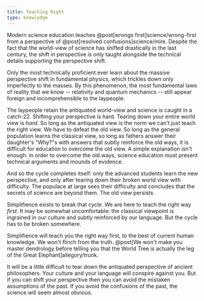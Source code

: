 ```yaml
---
title: Teaching Right
type: knowledge
---
```

Modern science education teaches @post[wrongs first]science/wrong-first from a perspective of @post[resolved confusions]science/mire. Despite the fact that the world-view of science has shifted drastically in the last century, the shift in perspective is only taught alongside the technical details supporting the perspective shift.

Only the most technically proficient ever learn about the massive perspective shift in fundamental physics, which trickles down only imperfectly to the masses. By this phenomenon, the most fundamental laws of reality that we know -- relativity and quantum mechanics -- still appear foreign and incomprehensible to the laypeople.

The laypeople retain the antiquated world-view and science is caught in a catch-22. Shifting your perspective is hard. Tearing down your entire world view is *hard*. So long as the antiquated view is the norm we can't just teach the right view. We have to defeat the old view. So long as the general population learns the classical view, so long as fathers answer their daughter's "Why?"s with answers that subtly reinforce the old ways, it is difficult for education to overcome the old view. A simple explanation isn't enough: in order to overcome the old ways, science education must present technical arguments and mounds of evidence.

And so the cycle completes itself: only the advanced students learn the new perspective, and only after tearing down their broken world view with difficulty. The populace at large sees their difficulty and concludes that the secrets of science are beyond them. The old view persists.

Simplifience exists to break that cycle. We are here to teach the right way *first*. It may be somewhat uncomfortable: the classical viewpoint is ingrained in our culture and subtly reinforced by our language. But the cycle has to be broken somewhere.

Simplifience will teach you the right way first, to the best of current human knowledge. We won't flinch from the truth. @post[We won't make you master dendrology before telling you that the World Tree is actually the leg of the Great Elephant]allegory/trunk.

It will be a little difficult to tear down the antiquated perspective of ancient philosophers. Your culture and your language will conspire against you. But if you can shift your perspective then you can avoid the mistaken assumptions of the past. If you avoid the confusions of the past, the science will seem almost obvious.
